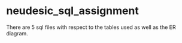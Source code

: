 # neudesic_sql_assignment

There are 5 sql files with respect to the tables used as well as the ER diagram.
